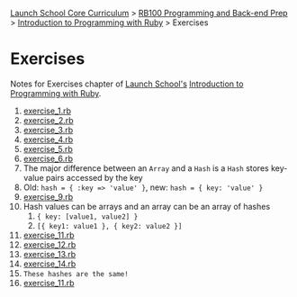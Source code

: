 [Launch School Core Curriculum][readme] >
[RB100 Programming and Back-end Prep][rb100] >
[Introduction to Programming with Ruby][intro-notes] >
Exercises

# Exercises

Notes for Exercises chapter of [Launch School's][launch-school] [Introduction to Programming with Ruby][intro-to-ruby].

1. [exercise_1.rb](exercise_1.rb)
2. [exercise_2.rb](exercise_2.rb)
3. [exercise_3.rb](exercise_3.rb)
4. [exercise_4.rb](exercise_4.rb)
5. [exercise_5.rb](exercise_5.rb)
6. [exercise_6.rb](exercise_6.rb)
7. The major difference between an `Array` and a `Hash` is a `Hash` stores key-value pairs accessed by the key
8. Old: `hash = { :key => 'value' }`, new: `hash = { key: 'value' }`
9. [exercise_9.rb](exercise_9.rb)
10. Hash values can be arrays and an array can be an array of hashes
    1. `{ key: [value1, value2] }`
    2. `[{ key1: value1 }, { key2: value2 }]`
11. [exercise_11.rb](exercise_11.rb)
12. [exercise_12.rb](exercise_12.rb)
13. [exercise_13.rb](exercise_13.rb)
14. [exercise_14.rb](exercise_14.rb)
15. `These hashes are the same!`
16. [exercise_11.rb](exercise_11.rb)

<!-- internal links -->

[intro-notes]: /books/introduction_to_programming_with_ruby/notes.md
[rb100]: /rb100/notes.md
[readme]: /README.md

<!-- external links -->

[intro-to-ruby]: https://launchschool.com/books/ruby
[launch-school]: https://launchschool.com
